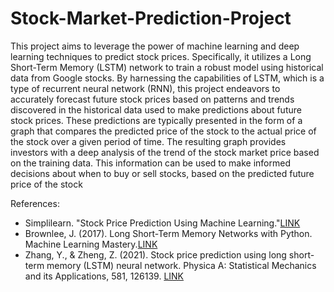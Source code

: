 # Stock-Market-Prediction-Project
This project aims to leverage the power of machine learning and 
deep learning techniques to predict stock prices. Specifically, it utilizes a Long Short-Term Memory (LSTM) network to train a robust 
model using historical data from Google stocks. By harnessing the 
capabilities of LSTM, which is a type of recurrent neural network (RNN), this project endeavors to accurately forecast future stock 
prices based on patterns and trends discovered in the historical data
used to make predictions about future stock prices. 
These predictions are typically presented in the form of a graph that 
compares the predicted price of the stock to the actual price of the 
stock over a given period of time.
The resulting graph provides investors with a deep analysis of the 
trend of the stock market price based on the training data. This 
information can be used to make informed decisions about when to 
buy or sell stocks, based on the predicted future price of the stock

References:
- Simplilearn. "Stock Price Prediction Using Machine Learning."[LINK](https://www.simplilearn.com/tutorials/machine-learning-tutorial/stock-price-prediction-using-machine-learning)
- Brownlee, J. (2017). Long Short-Term Memory Networks with Python. Machine Learning Mastery.[LINK](https://machinelearningmastery.com/lstms-with-python/)
- Zhang, Y., & Zheng, Z. (2021). Stock price prediction using long short-term memory (LSTM) neural network. Physica A: Statistical Mechanics and its Applications, 581, 126139. [LINK](https://www.sciencedirect.com/science/article/pii/S0378437121000336)
